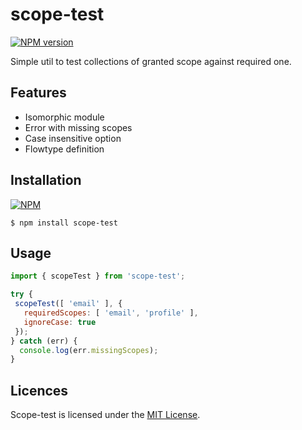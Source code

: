 
# scope-test

[![NPM version][npm-status-image]][npm]

Simple util to test collections of granted scope against required one.

## Features

* Isomorphic module
* Error with missing scopes
* Case insensitive option
* Flowtype definition

## Installation

[![NPM](npm-install-image)](npm)

```
$ npm install scope-test
```

## Usage

```javascript
import { scopeTest } from 'scope-test';

try {
 scopeTest([ 'email' ], {
   requiredScopes: [ 'email', 'profile' ],
   ignoreCase: true
 }); 
} catch (err) {
  console.log(err.missingScopes);
}
```

## Licences

Scope-test is licensed under the [MIT License](licence).

[licence]: LICENSE
[npm]: https://nodei.co/npm/scope-test/
[npm-install-image]: https://nodei.co/npm/scope-test.png?downloads=true
[npm-status-image]: https://img.shields.io/npm/v/scope-test.svg
